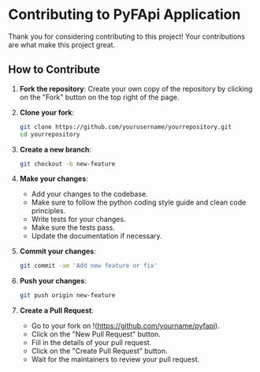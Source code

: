 # Contributing to PyFApi Application

Thank you for considering contributing to this project! Your contributions are what make this project great.

## How to Contribute

1. **Fork the repository**: Create your own copy of the repository by clicking on the "Fork" button on the top right of the page.
  
2. **Clone your fork**:
   ```bash
   git clone https://github.com/yourusername/yourrepository.git
   cd yourrepository
    ```
3. **Create a new branch**:
    ```bash
    git checkout -b new-feature
    ```
4. **Make your changes**:
    - Add your changes to the codebase.
    - Make sure to follow the python coding style guide and clean code principles.
    - Write tests for your changes.
    - Make sure the tests pass.
    - Update the documentation if necessary.
5. **Commit your changes**:
    ```bash
    git commit -am 'Add new feature or fix'
    ```
6. **Push your changes**:
    ```bash
    git push origin new-feature
    ```
7. **Create a Pull Request**:
    - Go to your fork on !(https://github.com/yourname/pyfapi).
    - Click on the "New Pull Request" button.
    - Fill in the details of your pull request.
    - Click on the "Create Pull Request" button.
    - Wait for the maintainers to review your pull request.

